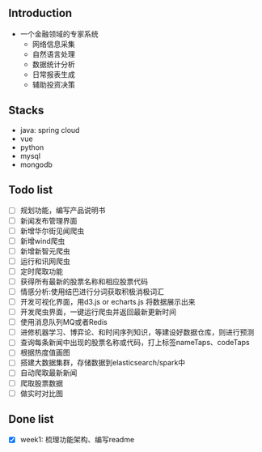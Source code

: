 ## Introduction
- 一个金融领域的专家系统
    - 网络信息采集
    - 自然语言处理
    - 数据统计分析
    - 日常报表生成
    - 辅助投资决策
    
## Stacks

- java: spring cloud
- vue
- python
- mysql
- mongodb

## Todo list

- [ ] 规划功能，编写产品说明书
- [ ] 新闻发布管理界面
- [ ] 新增华尔街见闻爬虫
- [ ] 新增wind爬虫
- [ ] 新增新智元爬虫
- [ ] 运行和讯网爬虫 
- [ ] 定时爬取功能
- [ ] 获得所有最新的股票名称和相应股票代码
- [ ] 情感分析:使用结巴进行分词获取积极消极词汇
- [ ] 开发可视化界面，用d3.js or echarts.js 将数据展示出来
- [ ] 开发爬虫界面，一键运行爬虫并返回最新更新时间
- [ ] 使用消息队列MQ或者Redis
- [ ] 进修机器学习、博弈论、和时间序列知识，等建设好数据仓库，则进行预测
- [ ] 查询每条新闻中出现的股票名称或代码，打上标签nameTaps、codeTaps
- [ ] 根据热度值画图
- [ ] 搭建大数据集群，存储数据到elasticsearch/spark中
- [ ] 自动爬取最新新闻
- [ ] 爬取股票数据
- [ ] 做实时对比图

## Done list

- [x] week1: 梳理功能架构、编写readme